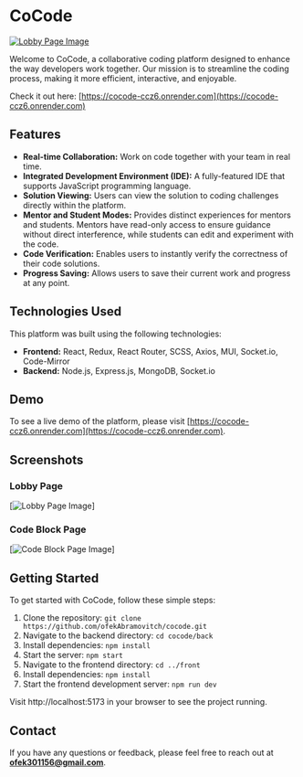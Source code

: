 # CoCode

[![Lobby Page Image](https://res.cloudinary.com/ofekabramovitch/image/upload/v1719330228/dk6xhikrigyhemoiboi4.png)](https://cocode-ccz6.onrender.com)

Welcome to CoCode, a collaborative coding platform designed to enhance the way developers work together. Our mission is to streamline the coding process, making it more efficient, interactive, and enjoyable.

Check it out here: [https://cocode-ccz6.onrender.com](https://cocode-ccz6.onrender.com)

## Features

- **Real-time Collaboration:** Work on code together with your team in real time.
- **Integrated Development Environment (IDE):** A fully-featured IDE that supports JavaScript programming language.
- **Solution Viewing:** Users can view the solution to coding challenges directly within the platform.
- **Mentor and Student Modes:** Provides distinct experiences for mentors and students. Mentors have read-only access to ensure guidance without direct interference, while students can edit and experiment with the code.
- **Code Verification:** Enables users to instantly verify the correctness of their code solutions.
- **Progress Saving:** Allows users to save their current work and progress at any point.

## Technologies Used

This platform was built using the following technologies:

- **Frontend:** React, Redux, React Router, SCSS, Axios, MUI, Socket.io, Code-Mirror
- **Backend:** Node.js, Express.js, MongoDB, Socket.io

## Demo

To see a live demo of the platform, please visit [https://cocode-ccz6.onrender.com](https://cocode-ccz6.onrender.com).

## Screenshots

### Lobby Page

[![Lobby Page Image](https://res.cloudinary.com/ofekabramovitch/image/upload/v1719330228/dk6xhikrigyhemoiboi4.png)]

### Code Block Page

[![Code Block Page Image](https://res.cloudinary.com/ofekabramovitch/image/upload/v1719330140/jdzpzkijjmfrnhxq1hqd.png)]

## Getting Started

To get started with CoCode, follow these simple steps:

1. Clone the repository: `git clone https://github.com/ofekAbramovitch/cocode.git`
2. Navigate to the backend directory: `cd cocode/back`
3. Install dependencies: `npm install`
4. Start the server: `npm start`
5. Navigate to the frontend directory: `cd ../front`
6. Install dependencies: `npm install`
7. Start the frontend development server: `npm run dev`

Visit http://localhost:5173 in your browser to see the project running.

## Contact

If you have any questions or feedback, please feel free to reach out at **ofek301156@gmail.com**.
